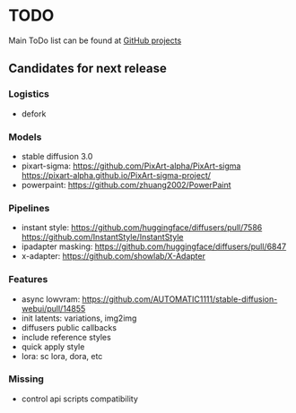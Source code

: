 # TODO

Main ToDo list can be found at [GitHub projects](https://github.com/users/vladmandic/projects)

## Candidates for next release

### Logistics

- defork

### Models

- stable diffusion 3.0
- pixart-sigma: <https://github.com/PixArt-alpha/PixArt-sigma> <https://pixart-alpha.github.io/PixArt-sigma-project/>
- powerpaint: <https://github.com/zhuang2002/PowerPaint>

### Pipelines

- instant style: <https://github.com/huggingface/diffusers/pull/7586> <https://github.com/InstantStyle/InstantStyle>
- ipadapter masking: <https://github.com/huggingface/diffusers/pull/6847>
- x-adapter: <https://github.com/showlab/X-Adapter>

### Features

- async lowvram: <https://github.com/AUTOMATIC1111/stable-diffusion-webui/pull/14855>
- init latents: variations, img2img
- diffusers public callbacks  
- include reference styles
- quick apply style
- lora: sc lora, dora, etc

### Missing

- control api scripts compatibility
